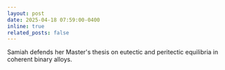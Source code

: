 ```yaml
---
layout: post
date: 2025-04-18 07:59:00-0400
inline: true
related_posts: false
---
```


Samiah defends her Master's thesis on eutectic and peritectic equilibria in coherent binary alloys. 